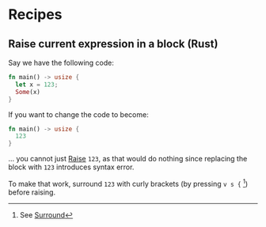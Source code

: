 # Recipes

## Raise current expression in a block (Rust)

Say we have the following code:

```rs
fn main() -> usize {
  let x = 123;
  Some(x)
}
```

If you want to change the code to become:

```rs
fn main() -> usize {
  123
}
```

... you cannot just [Raise](./normal-mode/actions/index.md#raise) `123`, as that would do nothing since replacing the block with `123` introduces syntax error.

To make that work, surround `123` with curly brackets (by pressing `v s {` [^1]) before raising.

[^1]: See [Surround](./v-mode#surround-related-actions)
